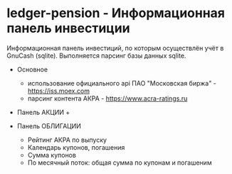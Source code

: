 # ledger-pension - Информационная панель инвестиции

Информационная панель инвестиций, по которым осуществлён учёт в GnuCash (sqlite).
Выполняется парсинг базы данных sqlite.

* Основное
	+ использование официального api ПАО "Московская биржа" - https://iss.moex.com
	+ парсинг контента АКРА - https://www.acra-ratings.ru

* Панель АКЦИИ
	+ 

* Панель ОБЛИГАЦИИ
	+ Рейтинг АКРА по выпуску
	+ Календарь купонов, погашения
	+ Сумма купонов
	+ По месячный поток: общая сумма по купонам и погашеним


